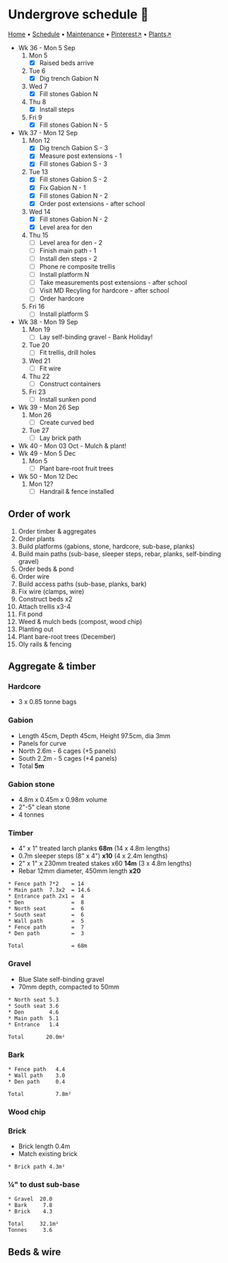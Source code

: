 # Undergrove schedule 📆

[Home](https://grwd.uk/undergrove/) • [Schedule](https://grwd.uk/undergrove/schedule) • [Maintenance](https://grwd.uk/undergrove/maintenance) • [Pinterest↗](https://pinterest.co.uk/NatureWorksGarden/undergrove) • [Plants↗](https://bit.ly/undergrove-plants)

* Wk 36 - Mon 5 Sep
    1. Mon 5
        * [x] Raised beds arrive
    2. Tue 6
        * [x] Dig trench Gabion N
    3. Wed 7
        * [x] Fill stones Gabion N
    4. Thu 8 
        * [x] Install steps
    5. Fri 9
        * [x] Fill stones Gabion N - 5
* Wk 37 - Mon 12 Sep
    1. Mon 12
        * [x] Dig trench Gabion S - 3
        * [x] Measure post extensions - 1
        * [x] Fill stones Gabion S - 3
    2. Tue 13
        * [x] Fill stones Gabion S - 2
        * [x] Fix Gabion N - 1
        * [x] Fill stones Gabion N - 2
        * [x] Order post extensions - after school
    3. Wed 14 
        * [x] Fill stones Gabion N - 2
        * [x] Level area for den
    4. Thu 15
        * [ ] Level area for den - 2
        * [ ] Finish main path - 1
        * [ ] Install den steps - 2
        * [ ] Phone re composite trellis
        * [ ] Install platform N
        * [ ] Take measurements post extensions - after school
        * [ ] Visit MD Recyling for hardcore - after school
        * [ ] Order hardcore
    5. Fri 16 
        * [ ] Install platform S
* Wk 38 - Mon 19 Sep
    1. Mon 19
        * [ ] Lay self-binding gravel - Bank Holiday!
    2. Tue 20
        * [ ] Fit trellis, drill holes
    3. Wed 21
        * [ ] Fit wire
    4. Thu 22
        * [ ] Construct containers
    5. Fri 23
        * [ ] Install sunken pond
* Wk 39 - Mon 26 Sep
    1. Mon 26
        * [ ] Create curved bed
    2. Tue 27 
        * [ ] Lay brick path
* Wk 40 - Mon 03 Oct - Mulch & plant!
* Wk 49 - Mon 5 Dec
    1. Mon 5
        * [ ] Plant bare-root fruit trees
* Wk 50 - Mon 12 Dec
    1. Mon 12?
        * [ ] Handrail & fence installed

## Order of work

1. Order timber & aggregates
2. Order plants
3. Build platforms (gabions, stone, hardcore, sub-base, planks)
4. Build main paths (sub-base, sleeper steps, rebar, planks, self-binding gravel)
6. Order beds & pond
7. Order wire
8. Build access paths (sub-base, planks, bark)
9. Fix wire (clamps, wire)
10. Construct beds x2
11. Attach trellis x3-4
12. Fit pond
13. Weed & mulch beds (compost, wood chip)
14. Planting out
15. Plant bare-root trees (December)
16. Oly rails & fencing

## Aggregate & timber

### Hardcore

* 3 x 0.85 tonne bags

### Gabion

* Length 45cm, Depth 45cm, Height 97.5cm, dia 3mm
* Panels for curve
* North 2.6m - 6 cages (+5 panels)
* South 2.2m - 5 cages (+4 panels)
* Total **5m**

### Gabion stone

* 4.8m x 0.45m x 0.98m volume
* 2"-5" clean stone
* 4 tonnes

### Timber

* 4" x 1" treated larch planks **68m** (14 x 4.8m lengths)
* 0.7m sleeper steps (8" x 4") **x10** (4 x 2.4m lengths)
* 2" x 1" x 230mm treated stakes x60 **14m** (3 x 4.8m lengths) 
* Rebar 12mm diameter, 450mm length **x20**

```
* Fence path 7*2    = 14
* Main path  7.3x2  = 14.6
* Entrance path 2x1 =  4
* Den               =  8
* North seat        =  6
* South seat        =  6
* Wall path         =  5
* Fence path        =  7
* Den path          =  3

Total               = 68m
```

### Gravel 

* Blue Slate self-binding gravel
* 70mm depth, compacted to 50mm

```
* North seat 5.3
* South seat 3.6
* Den        4.6
* Main path  5.1
* Entrance   1.4

Total       20.0m²
```

### Bark
```
* Fence path   4.4
* Wall path    3.0
* Den path     0.4

Total          7.8m²
```

### Wood chip


### Brick

* Brick length 0.4m
* Match existing brick

```
* Brick path 4.3m²
```

### ¼" to dust sub-base
```
* Gravel  20.0
* Bark     7.8
* Brick    4.3

Total     32.1m²
Tonnes     3.6
```

## Beds & wire

